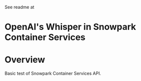 See readme at 
# OpenAI's Whisper in Snowpark Container Services
# Overview
Basic test of Snowpark Container Services API.  
